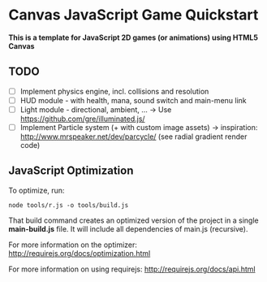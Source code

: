 # Canvas JavaScript Game Quickstart

**This is a template for JavaScript 2D games (or animations) using HTML5 Canvas**

## TODO
- [ ] Implement physics engine, incl. collisions and resolution
- [ ] HUD module - with health, mana, sound switch and main-menu link
- [ ] Light module - directional, ambient, ... -> Use https://github.com/gre/illuminated.js/
- [ ] Implement Particle system (+ with custom image assets) -> inspiration: http://www.mrspeaker.net/dev/parcycle/ (see radial gradient render code)

## JavaScript Optimization
To optimize, run:

    node tools/r.js -o tools/build.js

That build command creates an optimized version of the project in a single
**main-build.js** file. It will include all dependencies of main.js (recursive).

For more information on the optimizer:
http://requirejs.org/docs/optimization.html

For more information on using requirejs:
http://requirejs.org/docs/api.html

